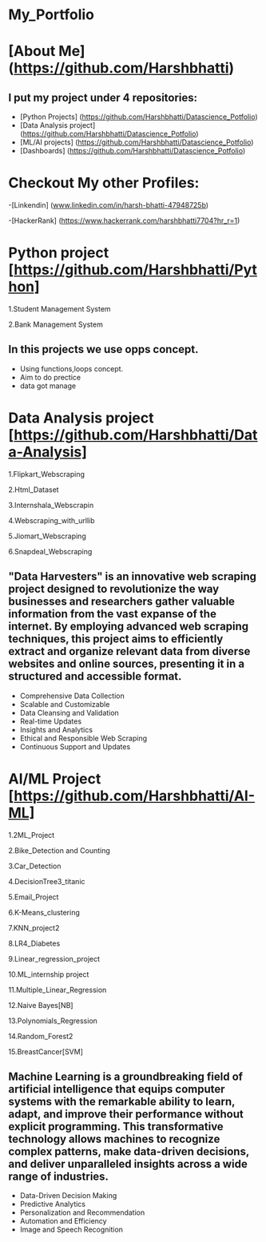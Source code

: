 # My_Portfolio

# [About Me] (https://github.com/Harshbhatti)

## I put my project under 4 repositories:

- [Python Projects] (https://github.com/Harshbhatti/Datascience_Potfolio)
- [Data Analysis project] (https://github.com/Harshbhatti/Datascience_Potfolio)
- [ML/AI projects] (https://github.com/Harshbhatti/Datascience_Potfolio)
- [Dashboards] (https://github.com/Harshbhatti/Datascience_Potfolio)
  
# Checkout My other Profiles:
-[Linkendin] (www.linkedin.com/in/harsh-bhatti-47948725b)

-[HackerRank] (https://www.hackerrank.com/harshbhatti7704?hr_r=1)

# Python project [https://github.com/Harshbhatti/Python]

1.Student Management System

2.Bank Management System

## In this projects we use opps concept.
- Using functions,loops concept.
- Aim to do prectice
- data got manage

# Data Analysis project [https://github.com/Harshbhatti/Data-Analysis]

1.Flipkart_Webscraping

2.Html_Dataset

3.Internshala_Webscrapin

4.Webscraping_with_urllib

5.Jiomart_Webscraping

6.Snapdeal_Webscraping

## "Data Harvesters" is an innovative web scraping project designed to revolutionize the way businesses and researchers gather valuable information from the vast expanse of the internet. By employing advanced web scraping techniques, this project aims to efficiently extract and organize relevant data from diverse websites and online sources, presenting it in a structured and accessible format.

- Comprehensive Data Collection
- Scalable and Customizable
- Data Cleansing and Validation
- Real-time Updates
- Insights and Analytics
- Ethical and Responsible Web Scraping
- Continuous Support and Updates


# AI/ML Project [https://github.com/Harshbhatti/AI-ML]

1.2ML_Project

2.Bike_Detection and Counting

3.Car_Detection

4.DecisionTree3_titanic

5.Email_Project

6.K-Means_clustering

7.KNN_project2

8.LR4_Diabetes

9.Linear_regression_project

10.ML_internship project

11.Multiple_Linear_Regression

12.Naive Bayes[NB]

13.Polynomials_Regression

14.Random_Forest2

15.BreastCancer[SVM]

## Machine Learning is a groundbreaking field of artificial intelligence that equips computer systems with the remarkable ability to learn, adapt, and improve their performance without explicit programming. This transformative technology allows machines to recognize complex patterns, make data-driven decisions, and deliver unparalleled insights across a wide range of industries.

- Data-Driven Decision Making
- Predictive Analytics
- Personalization and Recommendation
- Automation and Efficiency
- Image and Speech Recognition
